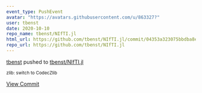 ```yaml
---
event_type: PushEvent
avatar: "https://avatars.githubusercontent.com/u/863327?"
user: tbenst
date: 2020-10-10
repo_name: tbenst/NIfTI.jl
html_url: https://github.com/tbenst/NIfTI.jl/commit/04353a323075bbdba8efc879d6abc6a5fa229fe7
repo_url: https://github.com/tbenst/NIfTI.jl
---
```


<a href='https://github.com/tbenst' target='_blank'>tbenst</a> pushed to <a href='https://github.com/tbenst/NIfTI.jl' target='_blank'>tbenst/NIfTI.jl</a>

<small>zlib: switch to CodecZlib</small>

<a href='https://github.com/tbenst/NIfTI.jl/commit/04353a323075bbdba8efc879d6abc6a5fa229fe7' target='_blank'>View Commit</a>